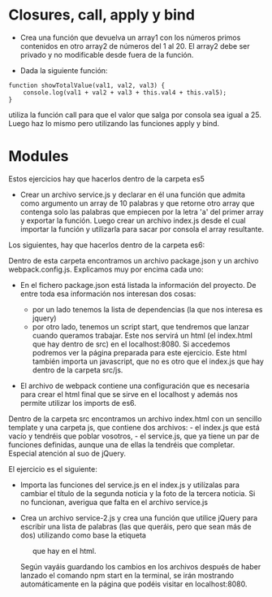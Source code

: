 # Closures, call, apply y bind

- Crea una función que devuelva un array1 con los números primos contenidos en otro array2 de números del 1 al 20. El array2 debe ser privado y no modificable desde fuera de la función.

- Dada la siguiente función:

```
function showTotalValue(val1, val2, val3) {
    console.log(val1 + val2 + val3 + this.val4 + this.val5);
}
```

utiliza la función call para que el valor que salga por consola sea igual a 25. Luego haz lo mismo pero utilizando las funciones apply y bind.

# Modules

Estos ejercicios hay que hacerlos dentro de la carpeta es5

- Crear un archivo service.js y declarar en él una función que admita como argumento un array de 10 palabras y que retorne otro array que contenga solo las palabras que empiecen por la letra 'a' del primer array y exportar la función. Luego crear un archivo index.js desde el cual importar la función y utilizarla para sacar por consola el array resultante.

Los siguientes, hay que hacerlos dentro de la carpeta es6:

Dentro de esta carpeta encontramos un archivo package.json y un archivo webpack.config.js. Explicamos muy por encima cada uno:

- En el fichero package.json está listada la información del proyecto. De entre toda esa información nos interesan dos cosas:

  - por un lado tenemos la lista de dependencias (la que nos interesa es jquery)
  - por otro lado, tenemos un script start, que tendremos que lanzar cuando queramos trabajar. Este nos servirá un html (el index.html que hay dentro de src) en el localhost:8080. Si accedemos podremos ver la página preparada para este ejercicio. Este html también importa un javascript, que no es otro que el index.js que hay dentro de la carpeta src/js.

- El archivo de webpack contiene una configuración que es necesaria para crear el html final que se sirve en el localhost y además nos permite utilizar los imports de es6.

Dentro de la carpeta src encontramos un archivo index.html con un sencillo template y una carpeta js, que contiene dos archivos: - el index.js que está vacío y tendréis que poblar vosotros, - el service.js, que ya tiene un par de funciones definidas, aunque una de ellas la tendréis que completar. Especial atención al suo de jQuery.

El ejercicio es el siguiente:

- Importa las funciones del service.js en el index.js y utilízalas para cambiar el título de la segunda noticia y la foto de la tercera noticia. Si no funcionan, averigua que falta en el archivo service.js

- Crea un archivo service-2.js y crea una función que utilice jQuery para escribir una lista de palabras (las que queráis, pero que sean más de dos) utilizando como base la etiqueta <ul> que hay en el html.

Según vayáis guardando los cambios en los archivos después de haber lanzado el comando npm start en la terminal, se irán mostrando automáticamente en la página que podéis visitar en localhost:8080.
